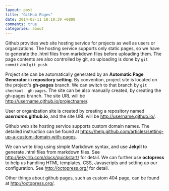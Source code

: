 ```yaml
---
layout: post
title: "GitHub Pages"
date: 2014-02-11 10:19:39 +0800
comments: true
categories: about
---
```

Github provides web site hosting service for projects as well as users or 
organizations. The hosting service supports only static pages, so we have 
to generate the .html files from markdown files before uploading them. The 
page contents are also controlled by git, so uploading is done by `git 
commit` and `git push`.

Project site can be automatically generated by an **Automatic Page Generator** 
in **repository setting**. By convention, project site is located on the 
project's **gh-pages** branch. We can switch to that branch by `git checkout 
gh-pages`. The site can be also manually created, by creating the gh-pages
branch. The site URL will be http://username.github.io/projectname/.

User or organization site is created by creating a repository named
***username*.github.io**, and the site URL will be 
http://username.github.io/.

Github web site hosting service supports custom domain names. The detailed
instruction can be found at https://help.github.com/articles/setting-up-a-custom-domain-with-pages.

We can write blog using simple Markdown syntax, and use **Jekyll** to generate
.html files from markdown files. See http://jekyllrb.com/docs/quickstart/ for
detail. We can further use **octopress** to help us handling HTML templates, 
CSS, Javascripts and setting up our configuration. See http://octopress.org/
for detail.

Other things about github pages, such as custom 404 page, can be found at
http://octopress.org/.  
